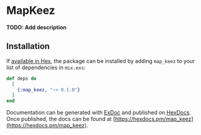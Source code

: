 # MapKeez

**TODO: Add description**

## Installation

If [available in Hex](https://hex.pm/docs/publish), the package can be installed
by adding `map_keez` to your list of dependencies in `mix.exs`:

```elixir
def deps do
  [
    {:map_keez, "~> 0.1.0"}
  ]
end
```

Documentation can be generated with [ExDoc](https://github.com/elixir-lang/ex_doc)
and published on [HexDocs](https://hexdocs.pm). Once published, the docs can
be found at [https://hexdocs.pm/map_keez](https://hexdocs.pm/map_keez).

